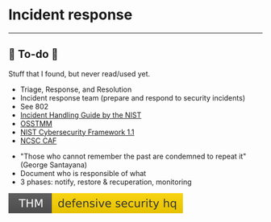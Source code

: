 # Incident response

<hr class="sep-both">

## 👻 To-do 👻

Stuff that I found, but never read/used yet.

<div class="row row-cols-md-2"><div>

* Triage, Response, and Resolution
* Incident response team (prepare and respond to security incidents)
* See 802
* [Incident Handling Guide by the NIST](https://nvlpubs.nist.gov/nistpubs/SpecialPublications/NIST.SP.800-61r2.pdf)
* [OSSTMM](https://www.isecom.org/OSSTMM.3.pdf)
* [NIST Cybersecurity Framework 1.1](https://www.nist.gov/cyberframework)
* [NCSC CAF](https://www.ncsc.gov.uk/collection/caf/caf-principles-and-guidance)
</div><div>

* "Those who cannot remember the past are condemned to repeat it" (George Santayana)
* Document who is responsible of what
* 3 phases: notify, restore & recuperation, monitoring

[![defensivesecurityhq](../_badges/thm/defensivesecurityhq.svg)](https://tryhackme.com/room/defensivesecurityhq)
</div></div>